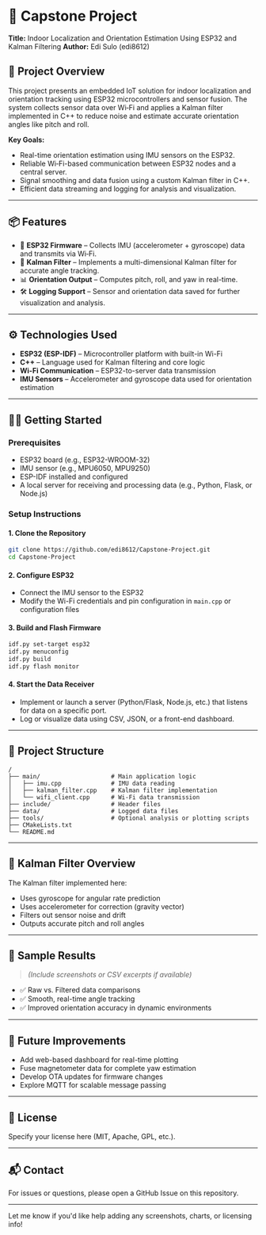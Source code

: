 # 🚀 Capstone Project

**Title:** Indoor Localization and Orientation Estimation Using ESP32 and Kalman Filtering
**Author:** Edi Sulo (edi8612)

## 🎯 Project Overview

This project presents an embedded IoT solution for indoor localization and orientation tracking using ESP32 microcontrollers and sensor fusion. The system collects sensor data over Wi‑Fi and applies a Kalman filter implemented in C++ to reduce noise and estimate accurate orientation angles like pitch and roll.

**Key Goals:**

* Real-time orientation estimation using IMU sensors on the ESP32.
* Reliable Wi‑Fi-based communication between ESP32 nodes and a central server.
* Signal smoothing and data fusion using a custom Kalman filter in C++.
* Efficient data streaming and logging for analysis and visualization.

---

## 📦 Features

* 📡 **ESP32 Firmware** – Collects IMU (accelerometer + gyroscope) data and transmits via Wi‑Fi.
* 🧠 **Kalman Filter** – Implements a multi-dimensional Kalman filter for accurate angle tracking.
* 📊 **Orientation Output** – Computes pitch, roll, and yaw in real-time.
* 🛠️ **Logging Support** – Sensor and orientation data saved for further visualization and analysis.

---

## ⚙️ Technologies Used

* **ESP32 (ESP-IDF)** – Microcontroller platform with built-in Wi-Fi
* **C++** – Language used for Kalman filtering and core logic
* **Wi-Fi Communication** – ESP32-to-server data transmission
* **IMU Sensors** – Accelerometer and gyroscope data used for orientation estimation

---

## 🧑‍💻 Getting Started

### Prerequisites

* ESP32 board (e.g., ESP32-WROOM-32)
* IMU sensor (e.g., MPU6050, MPU9250)
* ESP-IDF installed and configured
* A local server for receiving and processing data (e.g., Python, Flask, or Node.js)

### Setup Instructions

#### 1. Clone the Repository

```bash
git clone https://github.com/edi8612/Capstone-Project.git
cd Capstone-Project
```

#### 2. Configure ESP32

* Connect the IMU sensor to the ESP32
* Modify the Wi-Fi credentials and pin configuration in `main.cpp` or configuration files

#### 3. Build and Flash Firmware

```bash
idf.py set-target esp32
idf.py menuconfig
idf.py build
idf.py flash monitor
```

#### 4. Start the Data Receiver

* Implement or launch a server (Python/Flask, Node.js, etc.) that listens for data on a specific port.
* Log or visualize data using CSV, JSON, or a front-end dashboard.

---

## 📁 Project Structure

```
/
├── main/                    # Main application logic
│   ├── imu.cpp              # IMU data reading
│   ├── kalman_filter.cpp    # Kalman filter implementation
│   └── wifi_client.cpp      # Wi-Fi data transmission
├── include/                 # Header files
├── data/                    # Logged data files
├── tools/                   # Optional analysis or plotting scripts
├── CMakeLists.txt
└── README.md
```

---

## 🧮 Kalman Filter Overview

The Kalman filter implemented here:

* Uses gyroscope for angular rate prediction
* Uses accelerometer for correction (gravity vector)
* Filters out sensor noise and drift
* Outputs accurate pitch and roll angles

---

## 🧪 Sample Results

> *(Include screenshots or CSV excerpts if available)*

* ✅ Raw vs. Filtered data comparisons
* ✅ Smooth, real-time angle tracking
* ✅ Improved orientation accuracy in dynamic environments

---

## 🧭 Future Improvements

* Add web-based dashboard for real-time plotting
* Fuse magnetometer data for complete yaw estimation
* Develop OTA updates for firmware changes
* Explore MQTT for scalable message passing

---

## 📝 License

Specify your license here (MIT, Apache, GPL, etc.).

---

## 📬 Contact

For issues or questions, please open a GitHub Issue on this repository.

---

Let me know if you'd like help adding any screenshots, charts, or licensing info!
